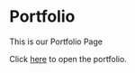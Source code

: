 # Portfolio

This is our Portfolio Page

Click [here](https://tlt-studios.github.io/portfolio) to open the portfolio.